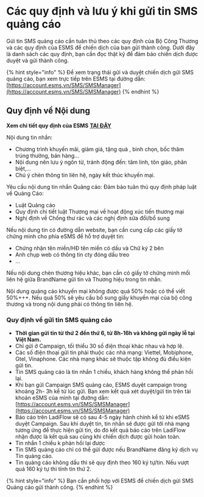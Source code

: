 # Các quy định và lưu ý khi gửi tin SMS quảng cáo

Gửi tin SMS quảng cáo cần tuân thủ theo các quy định của Bộ Công Thương và các quy định của ESMS để chiến dịch của bạn gửi thành công. Dưới đây là danh sách các quy định, bạn cần đọc thật kỹ để đảm bảo chiến dịch được duyệt và gửi thành công.

{% hint style="info" %}
Để xem trạng thái gửi và duyệt chiến dịch gửi SMS quảng cáo, bạn xem trực tiếp trên ESMS tại đường dẫn: [https://account.esms.vn/SMS/SMSManager](https://account.esms.vn/SMS/SMSManager)
{% endhint %}

## Quy định về Nội dung

**Xem chi tiết quy định của ESMS** [**TẠI ĐÂY**](https://esms.vn/huong-dan-su-dung/quy-dinh-chung-khi-gui-tin-brandname--quang-cao)

Nội dung tin nhắn:&#x20;

* &#x20;Chương trình khuyến mãi, giảm giá, tặng quà , bình chọn, bốc thăm trúng thưởng, bán hàng...
* Nội dung nên lưu ý ngôn từ, tránh động đến: tâm linh, tôn giáo, phân biệt,...
* Chú ý chèn thông tin liên hệ, ngày kết thúc khuyến mại.

Yêu cầu nội dung tin nhắn Quảng cáo: Đảm bảo tuân thủ quy định pháp luật về Quảng Cáo:

* Luật Quảng cáo
* Quy định chi tiết luật Thương mại về hoạt động xúc tiến thương mại
* Nghị định về Chống thư rác và các nghị định sửa đổi/bổ sung

Nếu nội dung tin có đường dẫn website, bạn cần cung cấp các giấy tờ chứng minh cho phía eSMS để hỗ trợ duyệt tin:

* Chứng nhận tên miền/HĐ tên miền có dấu và Chữ ký 2 bên
* Anh chụp web có thông tin cty đóng dấu treo
* ...

Nếu nội dung chèn thương hiệu khác, bạn cần có giấy tờ chứng minh mối liên hệ giữa BrandName gửi tin và Thương hiệu trong tin nhắn.

Nội dung quảng cáo khuyến mại không được quá 50% hoặc có thể viết 50%+++. Nếu quá 50% sẽ yêu cầu bổ sung giấy khuyến mại của bộ công thương và trong nội dung phải có thông tin liên hệ.

### Quy định về gửi tin SMS quảng cáo

* **Thời gian gửi tin từ thứ 2 đến thứ 6, từ 8h-16h và không gửi ngày lễ tại Việt Nam.**
* Chỉ gửi ở Campaign, tối thiểu 30 số điện thoại khác nhau và hợp lệ.&#x20;
* Các số điện thoại gửi tin phải thuộc các nhà mạng: Viettel, Mobiphone, Gtel, Vinaphone. Các nhà mạng khác sẽ thuộc tập không đủ điều kiện gửi tin.
* Tin SMS quảng cáo là tin nhắn 1 chiều, khách hàng không thể phản hồi lại.
* Khi bạn gửi Campaign SMS quảng cáo, ESMS duyệt campaign trong khoảng 2h- 3h kể từ lúc gửi. Bạn xem kết quả xét duyệt/gửi tin trên tài khoản eSMS của mình tại đường dẫn: [https://account.esms.vn/SMS/SMSManager](https://account.esms.vn/SMS/SMSManager)
* Báo cáo trên LadiFlow sẽ có sau 4-5 ngày hành chính kể từ khi eSMS duyệt Campaign. Sau khi duyệt tin, tin nhắn sẽ được gửi tới nhà mạng tương ứng để thực hiện gửi tin, do đó kết quả báo cáo trên LadiFlow nhận được là kết quả sau cùng khi chiến dịch được gửi hoàn toàn.
* Tin nhắn 1 chiều k phản hồi lại được
* Tin SMS quảng cáo chỉ có thể gửi được nếu BrandName đăng ký dịch vụ Tin quảng cáo.
* Tin quảng cáo không dấu thì sẽ quy định theo 160 ký tự/tin. Nếu vượt quá 160 ký tự thì tính tin thứ 2.

{% hint style="info" %}
Bạn cần phối hợp với ESMS để chiến dịch gửi SMS Quảng cáo gửi thành công.
{% endhint %}
